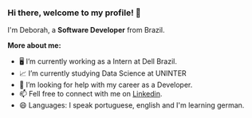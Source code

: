 ### Hi there, welcome to my profile! 👋

I'm Deborah, a **Software Developer** from Brazil.

**More about me:**

- :desktop_computer: I’m currently working as a Intern at Dell Brazil.
- :chart_with_upwards_trend: I’m currently studying Data Science at UNINTER
- 🤔 I’m looking for help with my career as a Developer.
- 📫 Fell free to connect with me on [Linkedin](https://www.linkedin.com/in/deborah-regina-silveira).
- 😄 Languages: I speak portuguese, english and I'm learning german.


